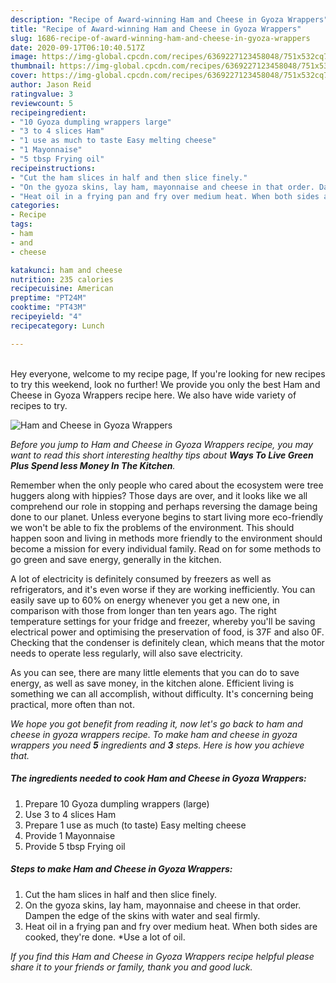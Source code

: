 ```yaml
---
description: "Recipe of Award-winning Ham and Cheese in Gyoza Wrappers"
title: "Recipe of Award-winning Ham and Cheese in Gyoza Wrappers"
slug: 1686-recipe-of-award-winning-ham-and-cheese-in-gyoza-wrappers
date: 2020-09-17T06:10:40.517Z
image: https://img-global.cpcdn.com/recipes/6369227123458048/751x532cq70/ham-and-cheese-in-gyoza-wrappers-recipe-main-photo.jpg
thumbnail: https://img-global.cpcdn.com/recipes/6369227123458048/751x532cq70/ham-and-cheese-in-gyoza-wrappers-recipe-main-photo.jpg
cover: https://img-global.cpcdn.com/recipes/6369227123458048/751x532cq70/ham-and-cheese-in-gyoza-wrappers-recipe-main-photo.jpg
author: Jason Reid
ratingvalue: 3
reviewcount: 5
recipeingredient:
- "10 Gyoza dumpling wrappers large"
- "3 to 4 slices Ham"
- "1 use as much to taste Easy melting cheese"
- "1 Mayonnaise"
- "5 tbsp Frying oil"
recipeinstructions:
- "Cut the ham slices in half and then slice finely."
- "On the gyoza skins, lay ham, mayonnaise and cheese in that order. Dampen the edge of the skins with water and seal firmly."
- "Heat oil in a frying pan and fry over medium heat. When both sides are cooked, they&#39;re done. *Use a lot of oil."
categories:
- Recipe
tags:
- ham
- and
- cheese

katakunci: ham and cheese 
nutrition: 235 calories
recipecuisine: American
preptime: "PT24M"
cooktime: "PT43M"
recipeyield: "4"
recipecategory: Lunch

---
```

<br>
Hey everyone, welcome to my recipe page, If you're looking for new recipes to try this weekend, look no further! We provide you only the best Ham and Cheese in Gyoza Wrappers recipe here. We also have wide variety of recipes to try.
<br>


![Ham and Cheese in Gyoza Wrappers](https://img-global.cpcdn.com/recipes/6369227123458048/751x532cq70/ham-and-cheese-in-gyoza-wrappers-recipe-main-photo.jpg)

<i>Before you jump to Ham and Cheese in Gyoza Wrappers recipe, you may want to read this short interesting healthy tips about 
<strong>Ways To Live Green Plus Spend less Money In The Kitchen</strong>.</i>
</br>

Remember when the only people who cared about the ecosystem were tree huggers along with hippies? Those days are over, and it looks like we all comprehend our role in stopping and perhaps reversing the damage being done to our planet. Unless everyone begins to start living more eco-friendly we won't be able to fix the problems of the environment. This should happen soon and living in methods more friendly to the environment should become a mission for every individual family. Read on for some methods to go green and save energy, generally in the kitchen.

A lot of electricity is definitely consumed by freezers as well as refrigerators, and it's even worse if they are working inefficiently. You can easily save up to 60% on energy whenever you get a new one, in comparison with those from longer than ten years ago. The right temperature settings for your fridge and freezer, whereby you'll be saving electrical power and optimising the preservation of food, is 37F and also 0F. Checking that the condenser is definitely clean, which means that the motor needs to operate less regularly, will also save electricity.

As you can see, there are many little elements that you can do to save energy, as well as save money, in the kitchen alone. Efficient living is something we can all accomplish, without difficulty. It's concerning being practical, more often than not.


<i>We hope you got benefit from reading it, now let's go back to ham and cheese in gyoza wrappers recipe. To make ham and cheese in gyoza wrappers you need <strong>5</strong> ingredients and <strong>3</strong> steps. Here is how you achieve that.
</i>

##### The ingredients needed to cook Ham and Cheese in Gyoza Wrappers:

1. Prepare 10 Gyoza dumpling wrappers (large)
1. Use 3 to 4 slices Ham
1. Prepare 1 use as much (to taste) Easy melting cheese
1. Provide 1 Mayonnaise
1. Provide 5 tbsp Frying oil


##### Steps to make Ham and Cheese in Gyoza Wrappers:

1. Cut the ham slices in half and then slice finely.
1. On the gyoza skins, lay ham, mayonnaise and cheese in that order. Dampen the edge of the skins with water and seal firmly.
1. Heat oil in a frying pan and fry over medium heat. When both sides are cooked, they&#39;re done. *Use a lot of oil.


<i>If you find this Ham and Cheese in Gyoza Wrappers recipe helpful please share it to your friends or family, thank you and good luck.</i>
